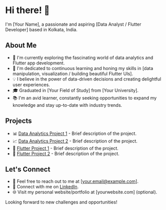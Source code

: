 # Hi there! 👋

I'm [Your Name], a passionate and aspiring [Data Analyst / Flutter Developer] based in Kolkata, India.

## About Me

- 🔭 I'm currently exploring the fascinating world of data analytics and Flutter app development.
- 🌱 I'm dedicated to continuous learning and honing my skills in [data manipulation, visualization / building beautiful Flutter UIs].
- 💡 I believe in the power of data-driven decisions and creating delightful user experiences.
- 🎓 Graduated in [Your Field of Study] from [Your University].
- 📚 I'm an avid learner, constantly seeking opportunities to expand my knowledge and stay up-to-date with industry trends.

## Projects

- 📊 [Data Analytics Project 1](link-to-repo) - Brief description of the project.
- 📈 [Data Analytics Project 2](link-to-repo) - Brief description of the project.
- 📱 [Flutter Project 1](link-to-repo) - Brief description of the project.
- 🎉 [Flutter Project 2](link-to-repo) - Brief description of the project.

## Let's Connect

- 📧 Feel free to reach out to me at [your.email@example.com].
- 🔗 Connect with me on [LinkedIn](https://www.linkedin.com/in/yourusername/).
- 🌐 Visit my personal website/portfolio at [yourwebsite.com] (optional).

Looking forward to new challenges and opportunities!


